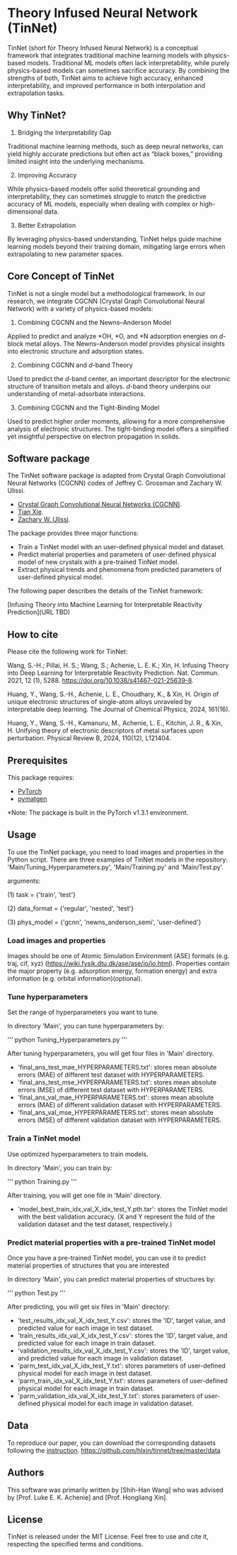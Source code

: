 # Theory Infused Neural Network (TinNet)

TinNet (short for Theory Infused Neural Network) is a conceptual framework that integrates traditional machine learning models with physics-based models. Traditional ML models often lack interpretability, while purely physics-based models can sometimes sacrifice accuracy. By combining the strengths of both, TinNet aims to achieve high accuracy, enhanced interpretability, and improved performance in both interpolation and extrapolation tasks.

## Why TinNet?

1. Bridging the Interpretability Gap

Traditional machine learning methods, such as deep neural networks, can yield highly accurate predictions but often act as “black boxes,” providing limited insight into the underlying mechanisms.

2. Improving Accuracy

While physics-based models offer solid theoretical grounding and interpretability, they can sometimes struggle to match the predictive accuracy of ML models, especially when dealing with complex or high-dimensional data.

3. Better Extrapolation

By leveraging physics-based understanding, TinNet helps guide machine learning models beyond their training domain, mitigating large errors when extrapolating to new parameter spaces.

## Core Concept of TinNet

TinNet is not a single model but a methodological framework. In our research, we integrate CGCNN (Crystal Graph Convolutional Neural Network) with a variety of physics-based models:

1. Combining CGCNN and the Newns–Anderson Model

Applied to predict and analyze *OH, *O, and *N adsorption energies on $d$-block metal alloys. The Newns–Anderson model provides physical insights into electronic structure and adsorption states.

2. Combining CGCNN and $d$-band Theory

Used to predict the $d$-band center, an important descriptor for the electronic structure of transition metals and alloys. $d$-band theory underpins our understanding of metal-adsorbate interactions.

3. Combining CGCNN and the Tight-Binding Model

Used to predict higher order moments, allowing for a more comprehensive analysis of electronic structures. The tight-binding model offers a simplified yet insightful perspective on electron propagation in solids.

## Software package

The TinNet software package is adapted from Crystal Graph Convolutional Neural Networks (CGCNN) codes of Jeffrey C. Grossman and Zachary W. Ulissi.
- [Crystal Graph Convolutional Neural Networks (CGCNN)](https://link.aps.org/doi/10.1103/PhysRevLett.120.145301).
- [Tian Xie](https://github.com/txie-93/cgcnn).
- [Zachary W. Ulissi](https://github.com/ulissigroup/cgcnn).

The package provides three major functions:

- Train a TinNet model with an user-defined physical model and dataset.
- Predict material properties and parameters of user-defined physical model of new crystals with a pre-trained TinNet model.
- Extract physical trends and phenomena from predicted parameters of user-defined physical model.

The following paper describes the details of the TinNet framework:

[Infusing Theory into Machine Learning for Interpretable Reactivity Prediction](URL TBD)

## How to cite

Please cite the following work for TinNet:

Wang, S.-H.; Pillai, H. S.; Wang, S.; Achenie, L. E. K.; Xin, H. Infusing Theory into Deep Learning for Interpretable Reactivity Prediction. Nat. Commun. 2021, 12 (1), 5288. https://doi.org/10.1038/s41467-021-25639-8.

Huang, Y., Wang, S.-H., Achenie, L. E., Choudhary, K., & Xin, H. Origin of unique electronic structures of single-atom alloys unraveled by interpretable deep learning. The Journal of Chemical Physics, 2024, 161(16).

Huang, Y., Wang, S.-H., Kamanuru, M., Achenie, L. E., Kitchin, J. R., & Xin, H. Unifying theory of electronic descriptors of metal surfaces upon perturbation. Physical Review B, 2024, 110(12), L121404.

##  Prerequisites

This package requires:

- [PyTorch](http://pytorch.org)
- [pymatgen](http://pymatgen.org)

*Note: The package is built in the PyTorch v1.3.1 environment.

## Usage

To use the TinNet package, you need to load images and properties in the Python script.
There are three examples of TinNet models in the repository: 'Main/Tuning_Hyperparameters.py', 'Main/Training.py' and 'Main/Test.py'. 

arguments:

(1) task = {'train', 'test'}

(2) data_format = {'regular', 'nested', 'test'}

(3) phys_model = {'gcnn', 'newns_anderson_semi', 'user-defined'}

### Load images and properties

Images should be one of Atomic Simulation Environment (ASE) formats (e.g. traj, cif, xyz) (https://wiki.fysik.dtu.dk/ase/ase/io/io.html).
Properties contain the major property (e.g. adsorption energy, formation energy) and extra information (e.g. orbital information)(optional).

### Tune hyperparameters

Set the range of hyperparameters you want to tune.

In directory 'Main', you can tune hyperparameters by:

'''
python Tuning_Hyperparameters.py
'''

After tuning hyperparameters, you will get four files in 'Main' directory.

- 'final_ans_test_mae_HYPERPARAMETERS.txt': stores mean absolute errors (MAE) of different test dataset with HYPERPARAMETERS.
- 'final_ans_test_mse_HYPERPARAMETERS.txt': stores mean absolute errors (MSE) of different test dataset with HYPERPARAMETERS.
- 'final_ans_val_mae_HYPERPARAMETERS.txt': stores mean absolute errors (MAE) of different validation dataset with HYPERPARAMETERS.
- 'final_ans_val_mse_HYPERPARAMETERS.txt': stores mean absolute errors (MSE) of different validation dataset with HYPERPARAMETERS.

### Train a TinNet model

Use optimized hyperparameters to train models.

In directory 'Main', you can train by:

'''
python Training.py
'''

After training, you will get one file in 'Main' directory.
- 'model_best_train_idx_val_X_idx_test_Y.pth.tar': stores the TinNet model with the best validation accuracy. (X and Y represent the fold of the validation dataset and the test dataset, respectively.)

### Predict material properties with a pre-trained TinNet model

Once you have a pre-trained TinNet model, you can use it to predict material properties of structures that you are interested

In directory 'Main', you can predict material properties of structures by:

'''
python Test.py
'''

After predicting, you will get six files in 'Main' directory:

- 'test_results_idx_val_X_idx_test_Y.csv': stores the 'ID', target value, and predicted value for each image in test dataset.
- 'train_results_idx_val_X_idx_test_Y.csv': stores the 'ID', target value, and predicted value for each image in train dataset.
- 'validation_results_idx_val_X_idx_test_Y.csv': stores the 'ID', target value, and predicted value for each image in validation dataset.
- 'parm_test_idx_val_X_idx_test_Y.txt': stores parameters of user-defined physical model for each image in test dataset.
- 'parm_train_idx_val_X_idx_test_Y.txt': stores parameters of user-defined physical model for each image in train dataset.
- 'parm_validation_idx_val_X_idx_test_Y.txt': stores parameters of user-defined physical model for each image in validation dataset.

## Data

To reproduce our paper, you can download the corresponding datasets following the [instruction](Data).
https://github.com/hlxin/tinnet/tree/master/data

## Authors

This software was primarily written by [Shih-Han Wang] who was advised by [Prof. Luke E. K. Achenie] and [Prof. Hongliang Xin].

## License

TinNet is released under the MIT License. Feel free to use and cite it, respecting the specified terms and conditions.
